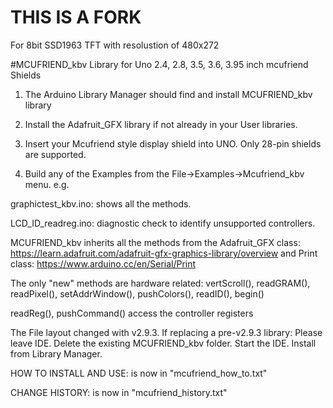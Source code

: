 # THIS IS A FORK
For 8bit SSD1963 TFT with resolustion of 480x272

#MCUFRIEND_kbv 
Library for Uno 2.4, 2.8, 3.5, 3.6, 3.95 inch mcufriend  Shields

1. The Arduino Library Manager should find and install MCUFRIEND_kbv library

2. Install the Adafruit_GFX library if not already in your User libraries.

3. Insert your Mcufriend style display shield into UNO.   Only 28-pin shields are supported.

4. Build any of the Examples from the File->Examples->Mcufriend_kbv menu.  e.g.

graphictest_kbv.ino: shows all the methods.

LCD_ID_readreg.ino:  diagnostic check to identify unsupported controllers.

MCUFRIEND_kbv inherits all the methods from 
the Adafruit_GFX class: https://learn.adafruit.com/adafruit-gfx-graphics-library/overview 
and Print class: https://www.arduino.cc/en/Serial/Print

The only "new" methods are hardware related: 
vertScroll(), readGRAM(), readPixel(), setAddrWindow(), pushColors(), readID(), begin()

readReg(), pushCommand() access the controller registers

The File layout changed with v2.9.3.   If replacing a pre-v2.9.3 library:
Please leave IDE.  Delete the existing MCUFRIEND_kbv folder.  Start the IDE.  Install from Library Manager.

HOW TO INSTALL AND USE: is now in "mcufriend_how_to.txt"

CHANGE HISTORY:         is now in "mcufriend_history.txt"
